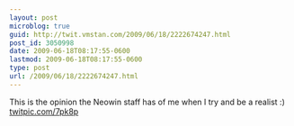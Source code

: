 ```yaml
---
layout: post
microblog: true
guid: http://twit.vmstan.com/2009/06/18/2222674247.html
post_id: 3050998
date: 2009-06-18T08:17:55-0600
lastmod: 2009-06-18T08:17:55-0600
type: post
url: /2009/06/18/2222674247.html
---
```

This is the opinion the Neowin staff has of me when I try and be a realist :) [twitpic.com/7pk8p](http://twitpic.com/7pk8p)
